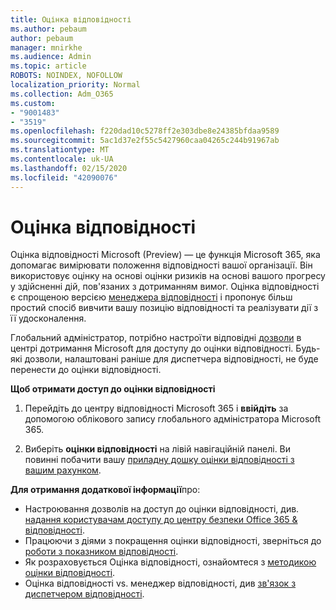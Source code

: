 ```yaml
---
title: Оцінка відповідності
ms.author: pebaum
author: pebaum
manager: mnirkhe
ms.audience: Admin
ms.topic: article
ROBOTS: NOINDEX, NOFOLLOW
localization_priority: Normal
ms.collection: Adm_O365
ms.custom:
- "9001483"
- "3519"
ms.openlocfilehash: f220dad10c5278ff2e303dbe8e24385bfdaa9589
ms.sourcegitcommit: 5ac1d37e2f55c5427960caa04265c244b91967ab
ms.translationtype: MT
ms.contentlocale: uk-UA
ms.lasthandoff: 02/15/2020
ms.locfileid: "42090076"
---
```

# <a name="compliance-score"></a>Оцінка відповідності

Оцінка відповідності Microsoft (Preview) — це функція Microsoft 365, яка допомагає вимірювати положення відповідності вашої організації. Він використовує оцінку на основі оцінки ризиків на основі вашого прогресу у здійсненні дій, пов'язаних з дотриманням вимог.   Оцінка відповідності є спрощеною версією [менеджера відповідності](https://docs.microsoft.com/en-us/microsoft-365/compliance/compliance-manager-overview) і пропонує більш простий спосіб вивчити вашу позицію відповідності та реалізувати дії з її удосконалення. 

Глобальний адміністратор, потрібно настроїти відповідні [дозволи](https://docs.microsoft.com/en-us/microsoft-365/security/office-365-security/permissions-in-the-security-and-compliance-center) в центрі дотримання Microsoft для доступу до оцінки відповідності.  Будь-які дозволи, налаштовані раніше для диспетчера відповідності, не буде перенести до оцінки відповідності.

**Щоб отримати доступ до оцінки відповідності**

1. Перейдіть до центру відповідності Microsoft 365 і **ввійдіть** за допомогою облікового запису глобального адміністратора Microsoft 365.

2. Виберіть **оцінки відповідності** на лівій навігаційній панелі. Ви повинні побачити вашу [приладну дошку оцінки відповідності з вашим рахунком](https://docs.microsoft.com/en-us/microsoft-365/compliance/compliance-score-setup#understand-the-compliance-score-dashboard).
 

**Для отримання додаткової інформації**про:

- Настроювання дозволів на доступ до оцінки відповідності, див. [надання користувачам доступу до центру безпеки Office 365 & відповідності](https://docs.microsoft.com/en-us/microsoft-365/security/office-365-security/grant-access-to-the-security-and-compliance-center).
- Працюючи з діями з покращення оцінки відповідності, зверніться до [роботи з показником відповідності](https://docs.microsoft.com/en-us/microsoft-365/compliance/working-with-compliance-score).
- Як розраховується Оцінка відповідності, ознайомтеся з [методикою оцінки відповідності](https://docs.microsoft.com/en-us/microsoft-365/compliance/compliance-score-methodology).
- Оцінка відповідності vs. менеджер відповідності, див [зв'язок з диспетчером відповідності](https://docs.microsoft.com/en-us/microsoft-365/compliance/compliance-score#relationship-to-compliance-manager).

